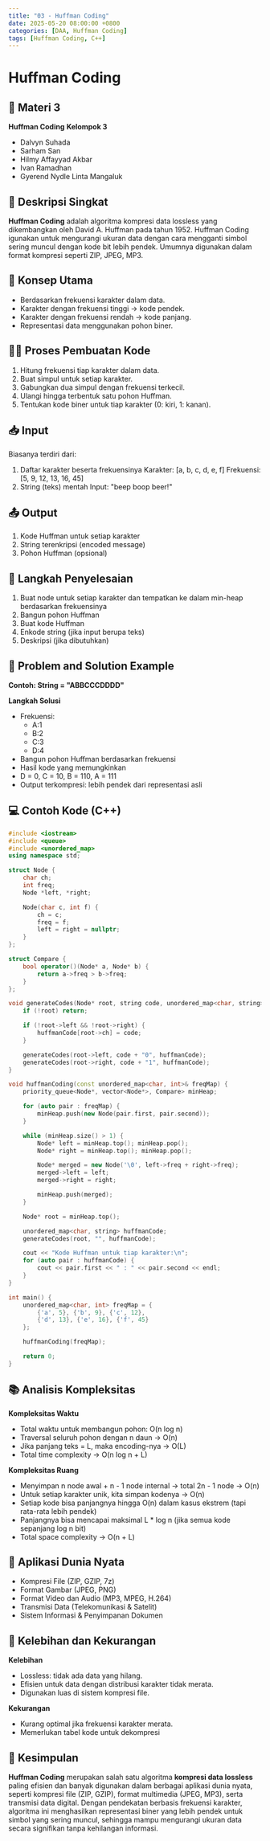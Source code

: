 ```yaml
---
title: "03 - Huffman Coding"
date: 2025-05-20 08:00:00 +0800
categories: [DAA, Huffman Coding]
tags: [Huffman Coding, C++]
---
```


# Huffman Coding

## 🧾 Materi 3 
**Huffman Coding**
**Kelompok 3**
- Dalvyn Suhada
- Sarham San
- Hilmy Affayyad Akbar
- Ivan Ramadhan
- Gyerend Nydle Linta Mangaluk

## 📌 Deskripsi Singkat
**Huffman Coding** adalah algoritma kompresi data lossless yang dikembangkan oleh David A. Huffman pada tahun 1952. Huffman Coding igunakan untuk mengurangi ukuran data dengan cara mengganti simbol sering muncul dengan kode bit lebih pendek. Umumnya digunakan dalam format kompresi seperti ZIP, JPEG, MP3.

## 🧠 Konsep Utama
- Berdasarkan frekuensi karakter dalam data.
- Karakter dengan frekuensi tinggi → kode pendek.
- Karakter dengan frekuensi rendah → kode panjang.
- Representasi data menggunakan pohon biner.

## 🧑‍💻 Proses Pembuatan Kode
1. Hitung frekuensi tiap karakter dalam data.
2. Buat simpul untuk setiap karakter.
3. Gabungkan dua simpul dengan frekuensi terkecil.
4. Ulangi hingga terbentuk satu pohon Huffman.
5. Tentukan kode biner untuk tiap karakter (0: kiri, 1: kanan).

## 📥 Input
Biasanya terdiri dari:
1. Daftar karakter beserta frekuensinya
    Karakter: [a, b, c, d, e, f]
    Frekuensi: [5, 9, 12, 13, 16, 45]
2. String (teks) mentah
    Input: "beep boop beer!"

## 📤 Output
1. Kode Huffman untuk setiap karakter
2. String terenkripsi (encoded message)
3. Pohon Huffman (opsional)

## 🧮 Langkah Penyelesaian
1. Buat node untuk setiap karakter dan tempatkan ke dalam min-heap berdasarkan frekuensinya
2. Bangun pohon Huffman
3. Buat kode Huffman
4. Enkode string (jika input berupa teks)
5. Deskripsi (jika dibutuhkan)

## 🧩 Problem and Solution Example
**Contoh: String = "ABBCCCDDDD"**

**Langkah Solusi**
- Frekuensi:
    - A:1
    - B:2
    - C:3
    - D:4
- Bangun pohon Huffman berdasarkan frekuensi
- Hasil kode yang memungkinkan
- D = 0, C = 10, B = 110, A = 111
- Output terkompresi: lebih pendek dari representasi asli

## 💻 Contoh Kode (C++)

```cpp
#include <iostream>
#include <queue>
#include <unordered_map>
using namespace std;

struct Node {
    char ch;
    int freq;
    Node *left, *right;

    Node(char c, int f) {
        ch = c;
        freq = f;
        left = right = nullptr;
    }
};

struct Compare {
    bool operator()(Node* a, Node* b) {
        return a->freq > b->freq;
    }
};

void generateCodes(Node* root, string code, unordered_map<char, string>& huffmanCode) {
    if (!root) return;

    if (!root->left && !root->right) {
        huffmanCode[root->ch] = code;
    }

    generateCodes(root->left, code + "0", huffmanCode);
    generateCodes(root->right, code + "1", huffmanCode);
}

void huffmanCoding(const unordered_map<char, int>& freqMap) {
    priority_queue<Node*, vector<Node*>, Compare> minHeap;

    for (auto pair : freqMap) {
        minHeap.push(new Node(pair.first, pair.second));
    }

    while (minHeap.size() > 1) {
        Node* left = minHeap.top(); minHeap.pop();
        Node* right = minHeap.top(); minHeap.pop();

        Node* merged = new Node('\0', left->freq + right->freq);
        merged->left = left;
        merged->right = right;

        minHeap.push(merged);
    }

    Node* root = minHeap.top();

    unordered_map<char, string> huffmanCode;
    generateCodes(root, "", huffmanCode);

    cout << "Kode Huffman untuk tiap karakter:\n";
    for (auto pair : huffmanCode) {
        cout << pair.first << " : " << pair.second << endl;
    }
}

int main() {
    unordered_map<char, int> freqMap = {
        {'a', 5}, {'b', 9}, {'c', 12},
        {'d', 13}, {'e', 16}, {'f', 45}
    };

    huffmanCoding(freqMap);

    return 0;
}
```

## 📚 Analisis Kompleksitas
**Kompleksitas Waktu**
- Total waktu untuk membangun pohon: O(n log n)
- Traversal seluruh pohon dengan n daun → O(n)
- Jika panjang teks = L, maka encoding-nya → O(L)
- Total time complexity -> O(n log n + L)

**Kompleksitas Ruang**
- Menyimpan n node awal + n - 1 node internal → total 2n - 1 node → O(n)
- Untuk setiap karakter unik, kita simpan kodenya → O(n)
- Setiap kode bisa panjangnya hingga O(n) dalam kasus ekstrem (tapi rata-rata lebih pendek)
- Panjangnya bisa mencapai maksimal L * log n (jika semua kode sepanjang log n bit)
- Total space complexity -> O(n + L)

## 🌟 Aplikasi Dunia Nyata
- Kompresi File (ZIP, GZIP, 7z)
- Format Gambar (JPEG, PNG)
- Format Video dan Audio (MP3, MPEG, H.264)
- Transmisi Data (Telekomunikasi & Satelit)
- Sistem Informasi & Penyimpanan Dokumen

## 💪 Kelebihan dan Kekurangan
**Kelebihan**
- Lossless: tidak ada data yang hilang.
- Efisien untuk data dengan distribusi karakter tidak merata.
- Digunakan luas di sistem kompresi file.

**Kekurangan**
- Kurang optimal jika frekuensi karakter merata.
- Memerlukan tabel kode untuk dekompresi

## 🏁 Kesimpulan
**Huffman Coding** merupakan salah satu algoritma **kompresi data lossless** paling efisien dan banyak digunakan dalam berbagai aplikasi dunia nyata, seperti kompresi file (ZIP, GZIP), format multimedia (JPEG, MP3), serta transmisi data digital. Dengan pendekatan berbasis frekuensi karakter, algoritma ini menghasilkan representasi biner yang lebih pendek untuk simbol yang sering muncul, sehingga mampu mengurangi ukuran data secara signifikan tanpa kehilangan informasi. 